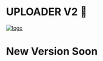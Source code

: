 # UPLOADER V2 🚀

[![logo](https://c.tenor.com/FU4mw1elg4QAAAAd/blackpink-kpop.gif)](https://telegram.dog/UploadLinkToFileBot)


# New Version Soon 
